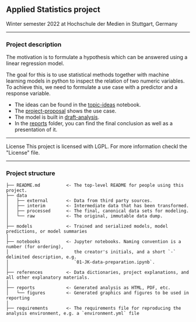 ## Applied Statistics project 
Winter semester 2022 at Hochschule der Medien in Stuttgart, Germany

---

### Project description

The motivation is to formulate a hypothesis which can be answered using a linear regression model.

The goal for this is to use statistical methods together with machine learning models in python to inspect the relation of two numeric variables. To achieve this, we need to formulate a use case with a predictor and a response variable.

* The ideas can be found in the [topic-ideas](https://github.com/NicoHenzel/Project_AppliedStatistics_BA_NH/blob/main/references/topic-ideas.ipynb) notebook.
* The [project-proposal](https://github.com/NicoHenzel/Project_AppliedStatistics_BA_NH/blob/main/references/project-proposal.ipynb) shows the use case.
* The model is built in [draft-analysis](https://github.com/NicoHenzel/Project_AppliedStatistics_BA_NH/blob/main/notebooks/draft-analysis.ipynb).
* In the [reports](https://github.com/NicoHenzel/Project_AppliedStatistics_BA_NH/tree/main/reports) folder, you can find the final conclusion as well as a presentation of it.

---

License
This project is licensed with LGPL. For more information checkl the "License" file.

---
### Project structure



```nohighlight
├── README.md          <- The top-level README for people using this project.
├── data
│   ├── external       <- Data from third party sources.
│   ├── interim        <- Intermediate data that has been transformed.
│   ├── processed      <- The final, canonical data sets for modeling.
│   └── raw            <- The original, immutable data dump.
│
├── models             <- Trained and serialized models, model predictions, or model summaries
│
├── notebooks          <- Jupyter notebooks. Naming convention is a number (for ordering),
│                         the creator's initials, and a short `-` delimited description, e.g.
│                         `01-JK-data-preparation.ipynb`.
│
├── references         <- Data dictionaries, project explanations, and all other explanatory materials.
│
├── reports            <- Generated analysis as HTML, PDF, etc.
│   └── figures        <- Generated graphics and figures to be used in reporting
│
├── requirements       <- The requirements file for reproducing the analysis environment, e.g. a `environment.yml` file

```    
